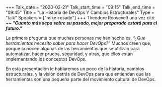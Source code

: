 +++
Talk_date = "2020-02-21"
Talk_start_time = "09:15"
Talk_end_time = "09:45"
Title = "La Historia de DevOps Y Cambios Estructurales"
Type = "talk"
Speakers = ["mike-rosado"]
+++
Theodore Roosevelt una vez citó: <strong><i>~~ "Cuanto más sepa sobre su pasado, mejor preparado estará para el futuro."</i></strong>

La primera pregunta que muchas personas me han hecho es, <i>“¿Que herramientas necesito saber para hacer DevOps?”</i> Muchos creen que, porque conocen algunas de las herramientas que se utilizan para automatizar, hacer prueba, seguridad, y otras, que ellos están implementando los conceptos DevOps.

En esta presentación le hablaremos un poco de la historia, cambios estructurales, y la visión detrás de DevOps para que entiendan que las herramientas son una pequeña parte del movimiento cultural de DevOps.
